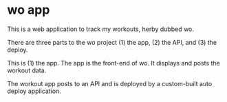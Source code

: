 # wo app

This is a web application to track my workouts, herby dubbed wo.

There are three parts to the wo project (1) the app, (2) the API, and (3) the deploy.

This is (1) the app. The app is the front-end of wo. It displays and posts the workout data. 

The workout app posts to an API and is deployed by a custom-built auto deploy application.


